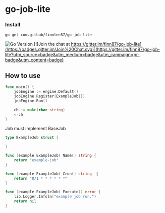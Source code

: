 # go-job-lite

### Install

```shell
go get com.github/finnlee87/go-job-lite
```

![Go Version](https://img.shields.io/badge/go%20version-%3E=1.14-61CFDD.svg?style=flat-square)
[![Join the chat at https://gitter.im/finn87/go-job-lite](https://badges.gitter.im/Join%20Chat.svg)](https://gitter.im/finn87/go-job-lite?utm_source=badge&utm_medium=badge&utm_campaign=pr-badge&utm_content=badge)

## How to use

```go
func main() {
	jobEngine := engine.Default()
	jobEngine.Register(ExampleJob{})
	jobEngine.Run()

	ch := make(chan string)
	<-ch
}
```

Job must implement BaseJob

```go
type ExampleJob struct {

}

func (example ExampleJob) Name() string {
	return "example-job"
}

func (example ExampleJob) Cron() string  {
	return "0/1 * * * * * *"
}

func (example ExampleJob) Execute() error {
	lib.Logger.Infoln("example job run.")
	return nil
}
```